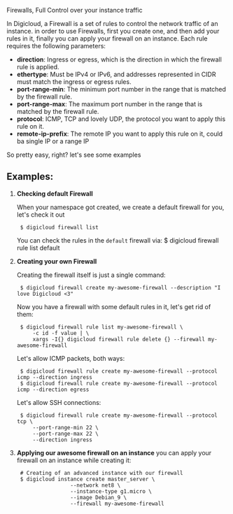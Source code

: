 Firewalls, Full Control over your instance traffic

In Digicloud, a Firewall is a set of rules to control the network traffic of an instance. in order to use Firewalls,
first you create one, and then add your rules in it, finally you can apply your firewall on an instance.
Each rule requires the following parameters:
* **direction**: Ingress or egress, which is the direction in which the firewall rule is applied.
* **ethertype**: Must be IPv4 or IPv6, and addresses represented in CIDR must match the ingress or egress rules.
* **port-range-min**: The minimum port number in the range that is matched by the firewall rule.
* **port-range-max**: The maximum port number in the range that is matched by the firewall rule.
* **protocol**: ICMP, TCP and lovely UDP, the protocol you want to apply this rule on it.
* **remote-ip-prefix**: The remote IP you want to apply this rule on it, could ba single IP or a range IP

So pretty easy, right? let's see some examples


## Examples:

1. **Checking default Firewall**

    When your namespace got created, we create a default firewall for you, let's check it out

        $ digicloud firewall list
     You can check the rules in the `default` firewall via:
        $ digicloud firewall rule list default
        
2. **Creating your own Firewall**

    Creating the firewall itself is just a single command:

        $ digicloud firewall create my-awesome-firewall --description "I love Digicloud <3"
        
    Now you have a firewall with some default rules in it, let's get rid of them:
    
        $ digicloud firewall rule list my-awesome-firewall \ 
            -c id -f value | \
            xargs -I{} digicloud firewall rule delete {} --firewall my-awesome-firewall
    
    Let's allow ICMP packets, both ways:

        $ digicloud firewall rule create my-awesome-firewall --protocol icmp --direction ingress
        $ digicloud firewall rule create my-awesome-firewall --protocol icmp --direction egress
       
    Let's allow SSH connections:

        $ digicloud firewall rule create my-awesome-firewall --protocol tcp \
            --port-range-min 22 \
            --port-range-max 22 \
            --direction ingress 
    
3. **Applying our awesome firewall on an instance**
    you can apply your firewall on an instance while creating it:

        # Creating of an advanced instance with our firewall
        $ digicloud instance create master_server \
                        --network net8 \
                        --instance-type g1.micro \
                        --image Debian_9 \
                        --firewall my-awesome-firewall

    